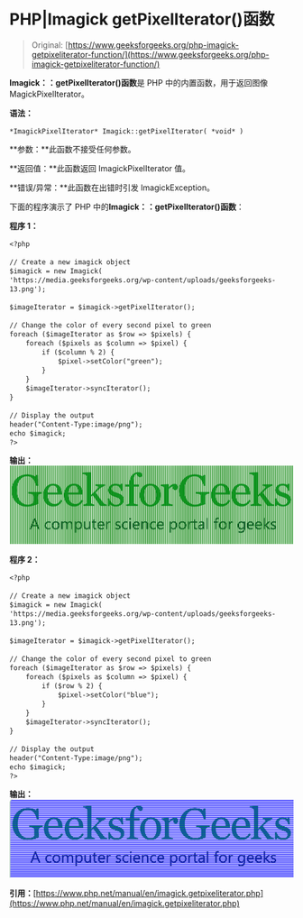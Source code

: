 # PHP|Imagick getPixelIterator()函数

> Original: [https://www.geeksforgeeks.org/php-imagick-getpixeliterator-function/](https://www.geeksforgeeks.org/php-imagick-getpixeliterator-function/)

**Imagick：：getPixelIterator()函数**是 PHP 中的内置函数，用于返回图像 MagickPixelIterator。

**语法：**

```
*ImagickPixelIterator* Imagick::getPixelIterator( *void* )
```

**参数：**此函数不接受任何参数。

**返回值：**此函数返回 ImagickPixelIterator 值。

**错误/异常：**此函数在出错时引发 ImagickException。

下面的程序演示了 PHP 中的**Imagick：：getPixelIterator()函数**：

**程序 1：**

```
<?php

// Create a new imagick object
$imagick = new Imagick(
'https://media.geeksforgeeks.org/wp-content/uploads/geeksforgeeks-13.png');

$imageIterator = $imagick->getPixelIterator();

// Change the color of every second pixel to green
foreach ($imageIterator as $row => $pixels) {
    foreach ($pixels as $column => $pixel) {
        if ($column % 2) {
            $pixel->setColor("green");
        }
    }
    $imageIterator->syncIterator();
}

// Display the output
header("Content-Type:image/png");
echo $imagick;
?>
```

**输出：**
![](img/5e177505b087023c2912744fed836034.png)

**程序 2：**

```
<?php

// Create a new imagick object
$imagick = new Imagick(
'https://media.geeksforgeeks.org/wp-content/uploads/geeksforgeeks-13.png');

$imageIterator = $imagick->getPixelIterator();

// Change the color of every second pixel to green
foreach ($imageIterator as $row => $pixels) {
    foreach ($pixels as $column => $pixel) {
        if ($row % 2) {
            $pixel->setColor("blue");
        }
    }
    $imageIterator->syncIterator();
}

// Display the output
header("Content-Type:image/png");
echo $imagick;
?>
```

**输出：**
![](img/c86e8fd1b21c3ef2b0ca16b3a83d5882.png)

**引用：**[https://www.php.net/manual/en/imagick.getpixeliterator.php](https://www.php.net/manual/en/imagick.getpixeliterator.php)